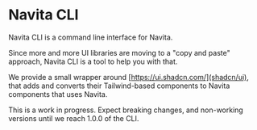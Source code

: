 # Navita CLI

Navita CLI is a command line interface for Navita.

Since more and more UI libraries are moving to a "copy and paste" approach, Navita CLI is a tool to help you with that.

We provide a small wrapper around [https://ui.shadcn.com/](shadcn/ui),
that adds and converts their Tailwind-based components to Navita components that uses Navita.

This is a work in progress. Expect breaking changes, and non-working versions until we reach 1.0.0 of the CLI.
